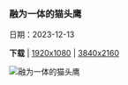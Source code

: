 ### 融为一体的猫头鹰

日期：2023-12-13

**下载**  |  [1920x1080](https://cn.bing.com/th?id=OHR.BorealOwl_ZH-CN7957240111_1920x1080.jpg)  |  [3840x2160](https://cn.bing.com/th?id=OHR.BorealOwl_ZH-CN7957240111_UHD.jpg)

![融为一体的猫头鹰](https://cn.bing.com/th?id=OHR.BorealOwl_ZH-CN7957240111_1920x1080.jpg "北方猫头鹰，萨斯喀彻温省，加拿大 (© Nick Saunders/Minden Pictures)")

